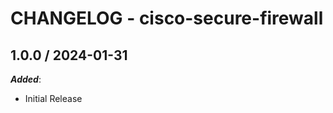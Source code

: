 # CHANGELOG - cisco-secure-firewall

<!-- towncrier release notes start -->

## 1.0.0 / 2024-01-31

***Added***:

* Initial Release